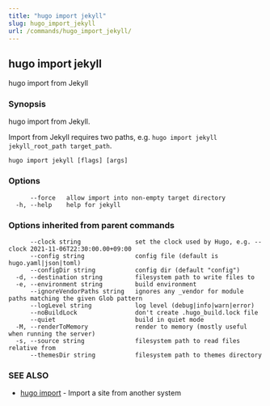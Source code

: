 ```yaml
---
title: "hugo import jekyll"
slug: hugo_import_jekyll
url: /commands/hugo_import_jekyll/
---
```

## hugo import jekyll

hugo import from Jekyll

### Synopsis

hugo import from Jekyll.
		
Import from Jekyll requires two paths, e.g. `hugo import jekyll jekyll_root_path target_path`.

```
hugo import jekyll [flags] [args]
```

### Options

```
      --force   allow import into non-empty target directory
  -h, --help    help for jekyll
```

### Options inherited from parent commands

```
      --clock string               set the clock used by Hugo, e.g. --clock 2021-11-06T22:30:00.00+09:00
      --config string              config file (default is hugo.yaml|json|toml)
      --configDir string           config dir (default "config")
  -d, --destination string         filesystem path to write files to
  -e, --environment string         build environment
      --ignoreVendorPaths string   ignores any _vendor for module paths matching the given Glob pattern
      --logLevel string            log level (debug|info|warn|error)
      --noBuildLock                don't create .hugo_build.lock file
      --quiet                      build in quiet mode
  -M, --renderToMemory             render to memory (mostly useful when running the server)
  -s, --source string              filesystem path to read files relative from
      --themesDir string           filesystem path to themes directory
```

### SEE ALSO

* [hugo import](/commands/hugo_import/)	 - Import a site from another system

